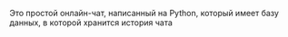 Это простой онлайн-чат, написанный на Python, который имеет базу данных, в которой хранится история чата
